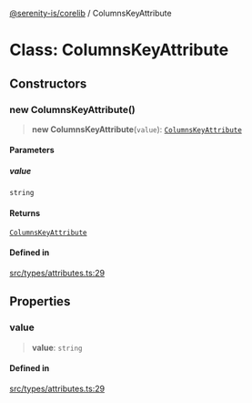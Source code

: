 [@serenity-is/corelib](../README.md) / ColumnsKeyAttribute

# Class: ColumnsKeyAttribute

## Constructors

### new ColumnsKeyAttribute()

> **new ColumnsKeyAttribute**(`value`): [`ColumnsKeyAttribute`](ColumnsKeyAttribute.md)

#### Parameters

##### value

`string`

#### Returns

[`ColumnsKeyAttribute`](ColumnsKeyAttribute.md)

#### Defined in

[src/types/attributes.ts:29](https://github.com/serenity-is/serenity/blob/master/packages/corelib/src/types/attributes.ts#L29)

## Properties

### value

> **value**: `string`

#### Defined in

[src/types/attributes.ts:29](https://github.com/serenity-is/serenity/blob/master/packages/corelib/src/types/attributes.ts#L29)
